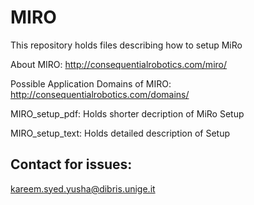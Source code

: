 # MIRO

This repository holds files describing how to setup MiRo

About MIRO: http://consequentialrobotics.com/miro/

Possible Application Domains of MIRO: http://consequentialrobotics.com/domains/

MIRO_setup_pdf: Holds shorter decription of MiRo Setup

MIRO_setup_text: Holds detailed description of Setup

## Contact for issues:

kareem.syed.yusha@dibris.unige.it 
